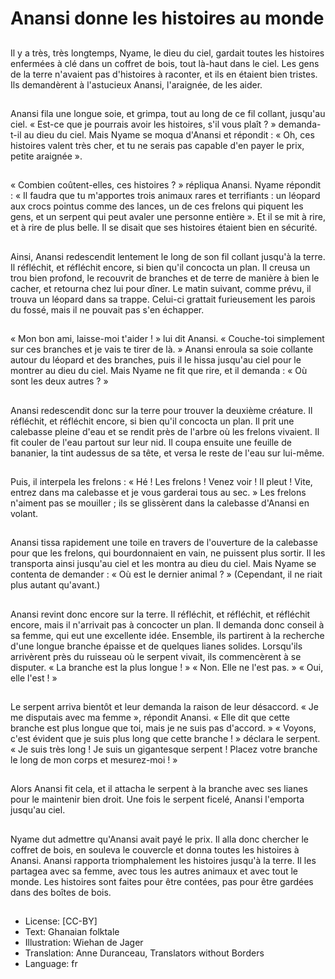 # Anansi donne les histoires au monde

##
Il y a très, très longtemps, Nyame,
le dieu du ciel, gardait toutes les
histoires enfermées à clé dans un
coffret de bois, tout là-haut dans le
ciel.
Les gens de la terre n'avaient pas
d'histoires à raconter, et ils en
étaient bien tristes.
Ils demandèrent à l'astucieux
Anansi, l'araignée, de les aider.

##
Anansi fila une longue soie, et
grimpa, tout au long de ce fil
collant, jusqu'au ciel.
« Est-ce que je pourrais avoir les
histoires, s'il vous plaît ? »
demanda-t-il au dieu du ciel.
Mais Nyame se moqua d'Anansi et
répondit : « Oh, ces histoires valent
très cher, et tu ne serais pas
capable d'en payer le prix, petite
araignée ».

##
« Combien coûtent-elles, ces
histoires ? » répliqua Anansi.
Nyame répondit : « Il faudra que tu
m'apportes trois animaux rares et
terrifiants : un léopard aux crocs
pointus comme des lances, un de
ces frelons qui piquent les gens, et
un serpent qui peut avaler une
personne entière ».
Et il se mit à rire, et à rire de plus
belle. Il se disait que ses histoires
étaient bien en sécurité.

##
Ainsi, Anansi redescendit lentement le long de son fil
collant jusqu'à la terre. Il réfléchit, et réfléchit
encore, si bien qu'il concocta un plan.
Il creusa un trou bien profond, le recouvrit de
branches et de terre de manière à bien le cacher, et
retourna chez lui pour dîner. Le matin suivant,
comme prévu, il trouva un léopard dans sa trappe.
Celui-ci grattait furieusement les parois du fossé,
mais il ne pouvait pas s'en échapper.

##
« Mon bon ami, laisse-moi t'aider !
» lui dit Anansi. « Couche-toi
simplement sur ces branches et je
vais te tirer de là. »
Anansi enroula sa soie collante
autour du léopard et des branches,
puis il le hissa jusqu'au ciel pour le
montrer au dieu du ciel. Mais
Nyame ne fit que rire, et il demanda
: « Où sont les deux autres ? »

##
Anansi redescendit donc sur la terre
pour trouver la deuxième créature.
Il réfléchit, et réfléchit encore, si
bien qu'il concocta un plan.
Il prit une calebasse pleine d'eau et
se rendit près de l'arbre où les
frelons vivaient. Il fit couler de l'eau
partout sur leur nid. Il coupa ensuite
une feuille de bananier, la tint audessus de sa tête, et versa le reste
de l'eau sur lui-même.

##
Puis, il interpela les frelons : « Hé !
Les frelons ! Venez voir ! Il pleut !
Vite, entrez dans ma calebasse et je
vous garderai tous au sec. »
Les frelons n'aiment pas se mouiller
; ils se glissèrent dans la calebasse
d'Anansi en volant.

##
Anansi tissa rapidement une toile
en travers de l'ouverture de la
calebasse pour que les frelons, qui
bourdonnaient en vain, ne puissent
plus sortir.
Il les transporta ainsi jusqu'au ciel
et les montra au dieu du ciel.
Mais Nyame se contenta de
demander : « Où est le dernier
animal ? » (Cependant, il ne riait
plus autant qu'avant.)

##
Anansi revint donc encore sur la terre. Il réfléchit, et
réfléchit, et réfléchit encore, mais il n'arrivait pas à
concocter un plan. Il demanda donc conseil à sa
femme, qui eut une excellente idée.
Ensemble, ils partirent à la recherche d'une longue
branche épaisse et de quelques lianes solides.
Lorsqu'ils arrivèrent près du ruisseau où le serpent
vivait, ils commencèrent à se disputer.
« La branche est la plus longue ! »
« Non. Elle ne l'est pas. »
« Oui, elle l'est ! »

##
Le serpent arriva bientôt et leur demanda la raison
de leur désaccord.
« Je me disputais avec ma femme », répondit Anansi.
« Elle dit que cette branche est plus longue que toi,
mais je ne suis pas d'accord. »
« Voyons, c'est évident que je suis plus long que
cette branche ! » déclara le serpent.
« Je suis très long ! Je suis un gigantesque serpent !
Placez votre branche le long de mon corps et
mesurez-moi ! »

##
Alors Anansi fit cela, et il attacha le
serpent à la branche avec ses lianes
pour le maintenir bien droit.
Une fois le serpent ficelé, Anansi
l'emporta jusqu'au ciel.

##
Nyame dut admettre qu'Anansi
avait payé le prix. Il alla donc
chercher le coffret de bois, en
souleva le couvercle et donna
toutes les histoires à Anansi.
Anansi rapporta triomphalement les
histoires jusqu'à la terre.
Il les partagea avec sa femme, avec
tous les autres animaux et avec
tout le monde.
Les histoires sont faites pour être
contées, pas pour être gardées
dans des boîtes de bois.

##
* License: [CC-BY]
* Text: Ghanaian folktale
* Illustration: Wiehan de Jager
* Translation: Anne Duranceau, Translators without Borders
* Language: fr
